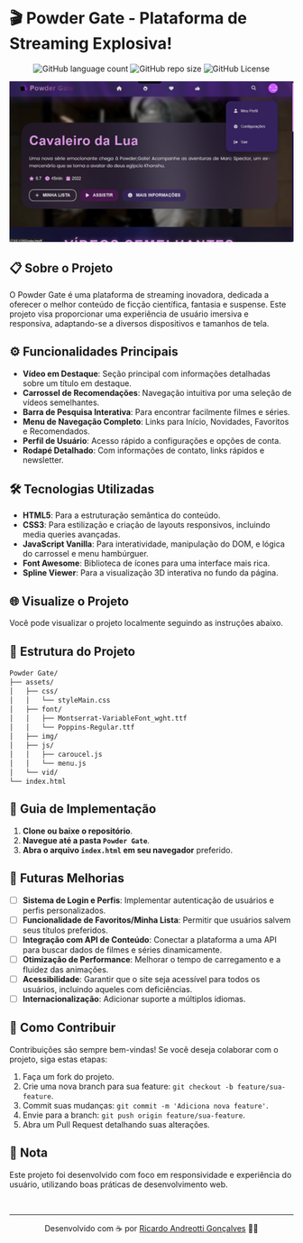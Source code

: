 <!-- Projeto Finalizado -->
# 🎬 Powder Gate - Plataforma de Streaming Explosiva!
<p align="center">
  <!-- Contador de linguagens do GitHub -->
  <img alt="GitHub language count" src="https://img.shields.io/github/languages/count/devAndreotti/powder-gate?color=FFF&labelColor=3b2f4b&style=flat-square">
  <!-- Tamanho do repositório no GitHub -->
  <img alt="GitHub repo size" src="https://img.shields.io/github/repo-size/devAndreotti/powder-gate?color=FFF&labelColor=3b2f4b&style=flat-square">
  <!-- Licença do GitHub -->
  <img alt="GitHub License" src="https://img.shields.io/github/license/devAndreotti/devAndreotti?color=FFF&labelColor=3b2f4b&style=flat-square">
</p>

<div align="center">
  <img src="./project-01.png" alt="Captura de tela do Powder Gate">
</div>

## 📋 Sobre o Projeto
O Powder Gate é uma plataforma de streaming inovadora, dedicada a oferecer o melhor conteúdo de ficção científica, fantasia e suspense. Este projeto visa proporcionar uma experiência de usuário imersiva e responsiva, adaptando-se a diversos dispositivos e tamanhos de tela.

## ⚙️ Funcionalidades Principais
- **Vídeo em Destaque**: Seção principal com informações detalhadas sobre um título em destaque.
- **Carrossel de Recomendações**: Navegação intuitiva por uma seleção de vídeos semelhantes.
- **Barra de Pesquisa Interativa**: Para encontrar facilmente filmes e séries.
- **Menu de Navegação Completo**: Links para Início, Novidades, Favoritos e Recomendados.
- **Perfil de Usuário**: Acesso rápido a configurações e opções de conta.
- **Rodapé Detalhado**: Com informações de contato, links rápidos e newsletter.

## 🛠 Tecnologias Utilizadas
- **HTML5**: Para a estruturação semântica do conteúdo.
- **CSS3**: Para estilização e criação de layouts responsivos, incluindo media queries avançadas.
- **JavaScript Vanilla**: Para interatividade, manipulação do DOM, e lógica do carrossel e menu hambúrguer.
- **Font Awesome**: Biblioteca de ícones para uma interface mais rica.
- **Spline Viewer**: Para a visualização 3D interativa no fundo da página.

## 🌐 Visualize o Projeto
Você pode visualizar o projeto localmente seguindo as instruções abaixo.

## 📂 Estrutura do Projeto
```
Powder Gate/
├── assets/
│   ├── css/
│   │   └── styleMain.css
│   ├── font/
│   │   ├── Montserrat-VariableFont_wght.ttf
│   │   └── Poppins-Regular.ttf
│   ├── img/
│   ├── js/
│   │   ├── caroucel.js
│   │   └── menu.js
│   └── vid/
└── index.html
```

## 🧭 Guia de Implementação
1. **Clone ou baixe o repositório**.
2. **Navegue até a pasta `Powder Gate`**.
3. **Abra o arquivo `index.html` em seu navegador** preferido.

## 🚀 Futuras Melhorias
- [ ] **Sistema de Login e Perfis**: Implementar autenticação de usuários e perfis personalizados.
- [ ] **Funcionalidade de Favoritos/Minha Lista**: Permitir que usuários salvem seus títulos preferidos.
- [ ] **Integração com API de Conteúdo**: Conectar a plataforma a uma API para buscar dados de filmes e séries dinamicamente.
- [ ] **Otimização de Performance**: Melhorar o tempo de carregamento e a fluidez das animações.
- [ ] **Acessibilidade**: Garantir que o site seja acessível para todos os usuários, incluindo aqueles com deficiências.
- [ ] **Internacionalização**: Adicionar suporte a múltiplos idiomas.

## 💪 Como Contribuir
Contribuições são sempre bem-vindas! Se você deseja colaborar com o projeto, siga estas etapas:
1. Faça um fork do projeto.
2. Crie uma nova branch para sua feature: `git checkout -b feature/sua-feature`.
3. Commit suas mudanças: `git commit -m 'Adiciona nova feature'`.
4. Envie para a branch: `git push origin feature/sua-feature`.
5. Abra um Pull Request detalhando suas alterações.

## 📝 Nota
Este projeto foi desenvolvido com foco em responsividade e experiência do usuário, utilizando boas práticas de desenvolvimento web.

<br>

---

<p align="center">
  Desenvolvido com ☕ por <a href="https://github.com/seuUsuario">Ricardo Andreotti Gonçalves</a> 🧑‍💻
</p>
